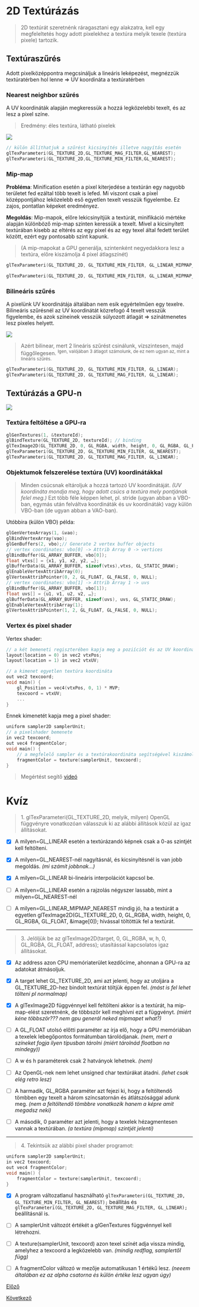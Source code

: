 <!--
ʕノ•ᴥ•ʔノ ︵ ┻━┻

┬─┬ノʕ•ᴥ•ノʔ - g
-->

# 2D Textúrázás

> 2D textúrát szeretnénk ráragasztani egy alakzatra, kell egy megfeleltetés hogy adott pixelekhez a textúra melyik texele (textúra pixele) tartozik.


## Textúraszűrés

Adott pixelközéppontra megcsináljuk a lineáris leképezést, megnézzük textúratérben hol lenne $\Rightarrow$ UV koordináta a textúratérben

### Nearest neighbor szűrés
A UV koordináták alapján megkeressük a hozzá legközelebbi texelt, és az lesz a pixel színe.
> Eredmény: éles textúra, látható pixelek

![](./img/chapter_6/6_nearest_i.png)

```cpp
// külön állíthatjuk a szűrést kicsinyítés illetve nagyítás esetén
glTexParameteri(GL_TEXTURE_2D,GL_TEXTURE_MAG_FILTER,GL_NEAREST);
glTexParameteri(GL_TEXTURE_2D,GL_TEXTURE_MIN_FILTER,GL_NEAREST);
```

### Mip-map
**Probléma**: Minification esetén a pixel kiterjedése a textúrán egy nagyobb területet fed ezáltal több texelt is lefed. Mi viszont csak a pixel középpontjához leközelebb eső egyetlen texelt vesszük figyelembe. Ez zajos, pontatlan képeket eredményez. 

**Megoldás**: Mip-mapok, előre lekicsinyítjük a textúrát, minifikáció mértéke alapján különböző mip-map szinten keressük a texelt. Mivel a kicsinyített textúrában kisebb az eltérés az egy pixel és az egy texel által fedett terület között, ezért egy pontosabb színt kapunk.

> (A mip-mapokat a GPU generálja, szintenként negyedakkora lesz a textúra, előre kiszámolja 4 pixel átlagszínét)

```cpp
glTexParameteri(GL_TEXTURE_2D, GL_TEXTURE_MIN_FILTER, GL_LINEAR_MIPMAP_NEAREST); // Mip-mapping

glTexParameteri(GL_TEXTURE_2D, GL_TEXTURE_MIN_FILTER, GL_LINEAR_MIPMAP_LINEAR); // Tri-linear filtering
```

### Bilineáris szűrés
A pixelünk UV koordinátája általában nem esik egyértelműen egy texelre. Bilineáris szűrésnél az UV koordinátát közrefogó 4 texelt vesszük figyelembe, és azok színeinek vesszük súlyozott átlagát $\Rightarrow$ színátmenetes lesz pixeles helyett.

![](./img/chapter_6/6_bilinear_i.png)

> Azért bilinear, mert 2 lineáris szűrést csinálunk, vízszintesen, majd függőlegesen. <sup>Igen, valójában 3 átlagot számolunk, de ez nem ugyan az, mint a lineáris szűrés.</sup>

```cpp
glTexParameteri(GL_TEXTURE_2D, GL_TEXTURE_MIN_FILTER, GL_LINEAR);
glTexParameteri(GL_TEXTURE_2D, GL_TEXTURE_MAG_FILTER, GL_LINEAR);
```

## Textúrázás a GPU-n

![](./img/chapter_6/6_beware_of_the_pipeline.png)

### Textúra feltöltése a GPU-ra
```cpp
glGenTextures(1, &textureId);
glBindTexture(GL_TEXTURE_2D, textureId); // binding
glTexImage2D(GL_TEXTURE_2D, 0, GL_RGBA, width, height, 0, GL_RGBA, GL_FLOAT, &image[0]); //Texture -> GPU
glTexParameteri(GL_TEXTURE_2D, GL_TEXTURE_MIN_FILTER, GL_NEAREST);
glTexParameteri(GL_TEXTURE_2D, GL_TEXTURE_MAG_FILTER, GL_LINEAR);
```

### Objektumok felszerelése textúra (UV) koordinátákkal
> Minden csúcsnak eltároljuk a hozzá tartozó UV koordinátáját. *(UV koordináta mondja meg, hogy adott csúcs a textúra mely pontjának felel meg.)* Ezt több féle képpen lehet, pl. stride (ugyan abban a VBO-ban, egymás után felváltva koordináták és uv koordináták) vagy külön VBO-ban (de ugyan abban a VAO-ban).

Utóbbira (külön VBO) példa:
```cpp
glGenVertexArrays(1, &vao);
glBindVertexArray(vao);
glGenBuffers(2, vbo);// Generate 2 vertex buffer objects
// vertex coordinates: vbo[0] -> Attrib Array 0 -> vertices
glBindBuffer(GL_ARRAY_BUFFER, vbo[0]);
float vtxs[] = {x1, y1, x2, y2, …};
glBufferData(GL_ARRAY_BUFFER, sizeof(vtxs),vtxs, GL_STATIC_DRAW);
glEnableVertexAttribArray(0);
glVertexAttribPointer(0, 2, GL_FLOAT, GL_FALSE, 0, NULL);
// vertex coordinates: vbo[1] -> Attrib Array 1 -> uvs
glBindBuffer(GL_ARRAY_BUFFER, vbo[1]);
float uvs[] = {u1, v1, u2, v2, …};
glBufferData(GL_ARRAY_BUFFER, sizeof(uvs), uvs, GL_STATIC_DRAW);
glEnableVertexAttribArray(1);
glVertexAttribPointer(1, 2, GL_FLOAT, GL_FALSE, 0, NULL);
```
### Vertex és pixel shader

<!-- csúcspontárnyaló my beloved -->
Vertex shader:
```cpp
// a két bemeneti regiszterében kapja meg a poziíciót és az UV koordinátát
layout(location = 0) in vec2 vtxPos;
layout(location = 1) in vec2 vtxUV;

// a kimenet egyetlen textúra koordináta
out vec2 texcoord;
void main() {
    gl_Position = vec4(vtxPos, 0, 1) * MVP;
    texcoord = vtxUV;
    ...
}
```

Ennek kimenetét kapja meg a pixel shader:

```cpp
uniform sampler2D samplerUnit;
// a pixelshader bemenete
in vec2 texcoord;
out vec4 fragmentColor;
void main() {
    // a megfelelő sampler és a textúrakoordináta segítségével kiszámolja a megjelenítendő színt
    fragmentColor = texture(samplerUnit, texcoord);
}
```

> Megértést segítő [videó](https://www.youtube.com/watch?v=3mfvZ-mdtZQ)


# Kvíz

> 1\. glTexParameteri(GL_TEXTURE_2D, melyik, milyen) OpenGL függvényre vonatkozóan válasszuk ki az alábbi állítások közül az igaz állításokat.

- [x] A milyen=GL_LINEAR esetén a textúrázandó képnek csak a 0-as szintjét kell feltölteni.
- [x] A milyen=GL_NEAREST-nél nagyításnál, és kicsinyítésnél is van jobb megoldás. *(mi számít jobbnak...)*
- [x] A milyen=GL_LINEAR bi-lineáris interpolációt kapcsol be. 

- [ ] A milyen=GL_LINEAR esetén a rajzolás négyszer lassabb, mint a milyen=GL_NEAREST-nél 
- [ ] A milyen=GL_LINEAR_MIPMAP_NEAREST mindig jó, ha a textúrát a egyetlen glTexImage2D(GL_TEXTURE_2D, 0, GL_RGBA, width, height, 0, GL_RGBA, GL_FLOAT, &image[0]); hívással töltöttük fel a textúrát.

---
> 3\. Jelöljük be az glTexImage2D(target, 0, GL_RGBA, w, h, 0, GL_RGBA, GL_FLOAT, address); utasítással kapcsolatos igaz állításokat. 

- [x] Az address azon CPU memóriaterület kezdőcíme, ahonnan a GPU-ra az adatokat átmásoljuk.
- [x] A target lehet GL_TEXTURE_2D, ami azt jelenti, hogy az utoljára a GL_TEXTURE_2D-hez bindolt textúrát töltjük éppen fel. *(mást is fel lehet tölteni pl normalmap)*
- [x] A glTexImage2D függvénnyel kell feltölteni akkor is a textúrát, ha mip-map-elést szeretnénk, de többször kell meghívni ezt a függvényt. *(miért kéne többször??? nem gpu generál neked mipmapet what?)*


- [ ] A GL_FLOAT utolsó előtti paraméter az írja elő, hogy a GPU memóriában a texelek lebegőpontos formátumban tárolódjanak. *(nem, mert a színeket fogja ilyen típusban tárolni (miért tárolnád floatban na mindegy))*
- [ ] A w és h paraméterek csak 2 hatványok lehetnek. *(nem)*
- [ ] Az OpenGL-nek nem lehet unsigned char textúrákat átadni. *(lehet csak elég retro lesz)*
- [ ] A harmadik, GL_RGBA paraméter azt fejezi ki, hogy a feltöltendő tömbben egy texelt a három színcsatornán és átlátszósággal adunk meg. *(nem a feltöltendő tömbbre vonatkozik hanem a képre amit megadsz neki)*
- [ ] A második, 0 paraméter azt jelenti, hogy a texelek hézagmentesen vannak a textúrában. *(a textúra (mipmap) szintjét jelenti)*


---
> 4\. Tekintsük az alábbi pixel shader programot:
```cpp
uniform sampler2D samplerUnit;
in vec2 texcoord;
out vec4 fragmentColor;
void main() {
    fragmentColor = texture(samplerUnit, texcoord);
}
```

- [x] A program változatlanul használható `glTexParameteri(GL_TEXTURE_2D, GL_TEXTURE_MIN_FILTER, GL_NEAREST);` beállítás és `glTexParameteri(GL_TEXTURE_2D, GL_TEXTURE_MAG_FILTER, GL_LINEAR);` beállításnál is.

- [ ] A samplerUnit változót értékét a glGenTextures függvénnyel kell létrehozni.
- [ ] A texture(samplerUnit, texcoord) azon texel színét adja vissza mindig, amelyhez a texcoord a legközelebb van. *(mindig redflag, samplertől függ)*
- [ ] A fragmentColor változó w mezője automatikusan 1 értékű lesz. *(neeem általában ez az alpha csatorna és külön értéke lesz ugyan úgy)*

[Előző](./5.md)

[Következő](./7.md)